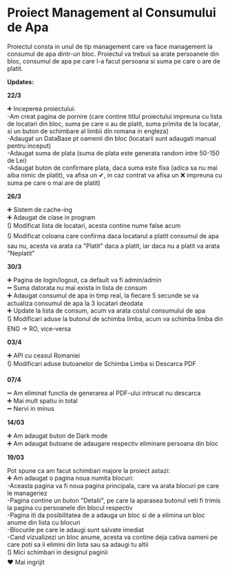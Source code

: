 # Proiect Management al Consumului de Apa
Proiectul consta in unul de tip management care va face management la consumul de apa dintr-un bloc.
Proiectul va trebuii sa arate persoanele din bloc, consumul de apa pe care l-a facut persoana si suma pe care o are de platit.

<b> Updates: </b>

<b> 22/3 </b>

➕ Inceperea proiectului:\
    -Am creat pagina de pornire (care contine titlul proiectului impreuna cu lista de locatari din bloc, suma pe care o au de platit, suma primita de la locatar,
     si un buton de schimbare al limbii din romana in engleza)\
    -Adaugat un DataBase pt oamenii din bloc (locatarii sunt adaugati manual pentru inceput)\
    -Adaugat suma de plata (suma de plata este generata random intre 50-150 de Lei)\
    -Adaugat buton de confirmare plata, daca suma este fixa (adica sa nu mai aiba nimic de platit), va afisa un ✔, in caz contrat va afisa un ❌ impreuna cu suma pe care o mai are de platit)

<b> 26/3 </b>

➕ Sistem de cache-ing\
➕ Adaugat de clase in program\
🔃 Modificat lista de locatari, acesta contine nume false acum\
🔃 Modificat coloana care confirma daca locatarul a platit consumul de apa sau nu, acesta va arata ca "Platit" daca a platit, iar daca nu a platit va arata "Neplatit"

<b> 30/3 </b>

➕ Pagina de login/logout, ca default va fi admin/admin\
➖ Suma datorata nu mai exista in lista de consum\
➕ Adaugat consumul de apa in timp real, la fiecare 5 secunde se va actualiza consumul de apa la 3 locatari deodata\
➕ Update la lista de consum, acum va arata costul consumului de apa\
🔃 Modificari aduse la butonul de schimba limba, acum va schimba limba din ENG -> RO, vice-versa

<b> 03/4 </b>

➕ API cu ceasul Romaniei\
🔃 Modificari aduse butoanelor de Schimba Limba si Descarca PDF

<b> 07/4 </b>

➖ Am eliminat functia de generarea al PDF-ului intrucat nu descarca\
➕ Mai mult spatiu in total\
➖ Nervi in minus

<b> 14/03 </b>

➕ Am adaugat buton de Dark mode\
➕ Am adaugat butoane de adaugare respectiv eliminare persoana din bloc

<b> 19/03 </b>

Pot spune ca am facut schimbari majore la proiect astazi:\
➕ Am adaugat o pagina noua numita blocuri:\
    -Aceasta pagina va fi noua pagina principala, care va arata blocuri pe care le manageriez\
    -Pagina contine un buton "Detalii", pe care la aparasea butonul veti fi trimis la pagina cu persoanele din blocul respectiv\
    -Pagina iti da posibilitatea de a adauga un bloc si de a elimina un bloc anume din lista cu blocuri\
    -Blocurile pe care le adaugi sunt salvate imediat\
    -Cand vizualizezi un bloc anume, acesta va contine deja cativa oameni pe care poti sa ii elimini din lista sau sa adaugi tu altii\
🔃 Mici schimbari in designul paginii\
❤ Mai ingrijit
   
